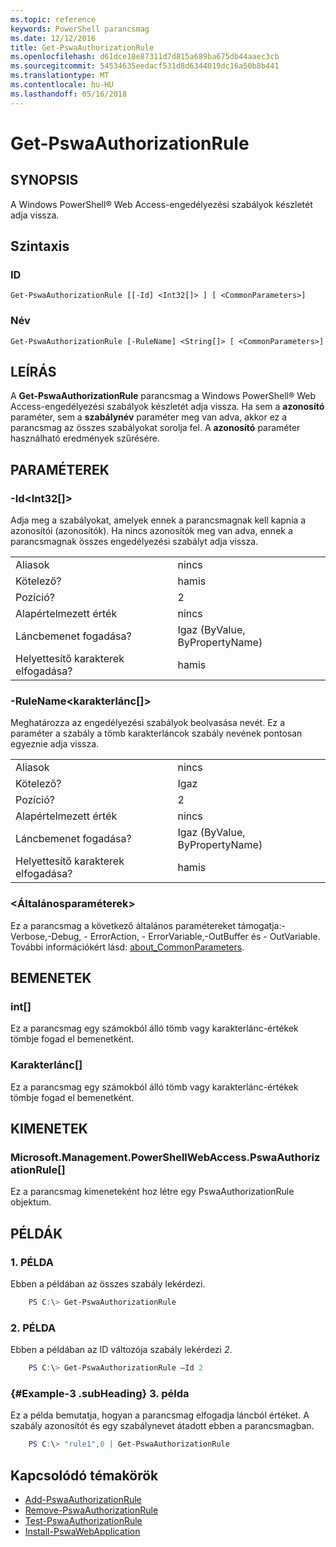 ```yaml
---
ms.topic: reference
keywords: PowerShell parancsmag
ms.date: 12/12/2016
title: Get-PswaAuthorizationRule
ms.openlocfilehash: d61dce18e87311d7d815a689ba675db44aaec3cb
ms.sourcegitcommit: 54534635eedacf531d8d6344019dc16a50b8b441
ms.translationtype: MT
ms.contentlocale: hu-HU
ms.lasthandoff: 05/16/2018
---
```

# <a name="get-pswaauthorizationrule"></a>Get-PswaAuthorizationRule

## <a name="synopsis"></a>SYNOPSIS

A Windows PowerShell® Web Access-engedélyezési szabályok készletét adja vissza.

## <a name="syntax"></a>Szintaxis

### <a name="id"></a>ID
```
Get-PswaAuthorizationRule [[-Id] <Int32[]> ] [ <CommonParameters>]
```

### <a name="name"></a>Név
```
Get-PswaAuthorizationRule [-RuleName] <String[]> [ <CommonParameters>]
```

## <a name="description"></a>LEÍRÁS

A **Get-PswaAuthorizationRule** parancsmag a Windows PowerShell® Web Access-engedélyezési szabályok készletét adja vissza.
Ha sem a **azonosító** paraméter, sem a **szabálynév** paraméter meg van adva, akkor ez a parancsmag az összes szabályokat sorolja fel. A **azonosító** paraméter használható eredmények szűrésére.

## <a name="parameters"></a>PARAMÉTEREK

### <a name="-idltint32gt"></a>-Id&lt;Int32\[\]&gt;

Adja meg a szabályokat, amelyek ennek a parancsmagnak kell kapnia a azonosítói (azonosítók). Ha nincs azonosítók meg van adva, ennek a parancsmagnak összes engedélyezési szabályt adja vissza.

|||
|-|-|
| Aliasok                              | nincs                                 |
| Kötelező?                            | hamis                                |
| Pozíció?                            | 2                                    |
| Alapértelmezett érték                        | nincs                                 |
| Láncbemenet fogadása?               | Igaz (ByValue, ByPropertyName)       |
| Helyettesítő karakterek elfogadása?          | hamis                                |

### <a name="-rulenameltstringgt"></a>-RuleName&lt;karakterlánc\[\]&gt;

Meghatározza az engedélyezési szabályok beolvasása nevét. Ez a paraméter a szabály a tömb karakterláncok szabály nevének pontosan egyeznie adja vissza.

|||
|-|-|
| Aliasok                              | nincs                                 |
| Kötelező?                            | Igaz                                 |
| Pozíció?                            | 2                                    |
| Alapértelmezett érték                        | nincs                                 |
| Láncbemenet fogadása?               | Igaz (ByValue, ByPropertyName)       |
| Helyettesítő karakterek elfogadása?          | hamis                                |

### <a name="ltcommonparametersgt"></a>&lt;Általánosparaméterek&gt;

Ez a parancsmag a következő általános paramétereket támogatja:-Verbose,-Debug, - ErrorAction, - ErrorVariable,-OutBuffer és - OutVariable.
További információkért lásd: [about_CommonParameters](http://go.microsoft.com/fwlink/p/?LinkID=113216).

## <a name="inputs"></a>BEMENETEK

### <a name="int"></a>int\[\]

Ez a parancsmag egy számokból álló tömb vagy karakterlánc-értékek tömbje fogad el bemenetként.

### <a name="string"></a>Karakterlánc\[\]

Ez a parancsmag egy számokból álló tömb vagy karakterlánc-értékek tömbje fogad el bemenetként.

## <a name="outputs"></a>KIMENETEK

### <a name="microsoftmanagementpowershellwebaccesspswaauthorizationrule"></a>Microsoft.Management.PowerShellWebAccess.PswaAuthorizationRule\[\]

Ez a parancsmag kimeneteként hoz létre egy PswaAuthorizationRule objektum.


## <a name="examples"></a>PÉLDÁK

### <a name="example-1"></a>1. PÉLDA

Ebben a példában az összes szabály lekérdezi.

```PowerShell
    PS C:\> Get-PswaAuthorizationRule
```

### <a name="example-2"></a>2. PÉLDA

Ebben a példában az ID változója szabály lekérdezi *2*.

```PowerShell
    PS C:\> Get-PswaAuthorizationRule –Id 2
```

### <a name="example-3-example-3-subheading"></a>{#Example-3 .subHeading} 3. példa

Ez a példa bemutatja, hogyan a parancsmag elfogadja láncból értéket.
A szabály azonosítót és egy szabálynevet átadott ebben a parancsmagban.

```PowerShell
    PS C:\> "rule1",0 | Get-PswaAuthorizationRule
```

## <a name="related-topics"></a>Kapcsolódó témakörök

- [Add-PswaAuthorizationRule](add-pswaauthorizationrule.md)
- [Remove-PswaAuthorizationRule](remove-pswaauthorizationrule.md)
- [Test-PswaAuthorizationRule](test-pswaauthorizationrule.md)
- [Install-PswaWebApplication](install-pswawebapplication.md)